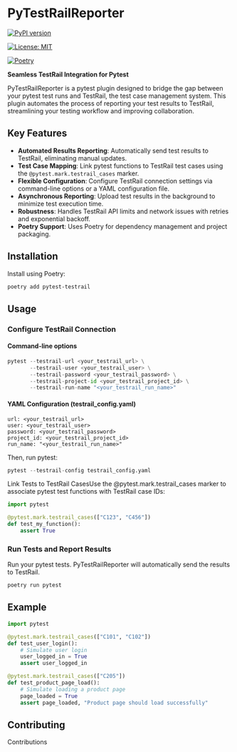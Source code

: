 # PyTestRailReporter

[![PyPI version](about:sanitized)](https://badge.fury.io/py/pytest-testrail)

[![License: MIT](about:sanitized)](https://opensource.org/licenses/MIT)

[![Poetry](about:sanitized)](https://python-poetry.org/)

**Seamless TestRail Integration for Pytest**

PyTestRailReporter is a pytest plugin designed to bridge the gap between your pytest test runs and TestRail, the test case management system. This plugin automates the process of reporting your test results to TestRail, streamlining your testing workflow and improving collaboration.

## Key Features

  * **Automated Results Reporting**: Automatically send test results to TestRail, eliminating manual updates.
  * **Test Case Mapping**: Link pytest functions to TestRail test cases using the `@pytest.mark.testrail_cases` marker.
  * **Flexible Configuration**: Configure TestRail connection settings via command-line options or a YAML configuration file.
  * **Asynchronous Reporting**: Upload test results in the background to minimize test execution time.
  * **Robustness**: Handles TestRail API limits and network issues with retries and exponential backoff.
  * **Poetry Support**: Uses Poetry for dependency management and project packaging.

## Installation

Install using Poetry:

```bash
poetry add pytest-testrail
```

## Usage

### Configure TestRail Connection

#### Command-line options

```python
pytest --testrail-url <your_testrail_url> \
       --testrail-user <your_testrail_user> \
       --testrail-password <your_testrail_password> \
       --testrail-project-id <your_testrail_project_id> \
       --testrail-run-name "<your_testrail_run_name>"
```

#### YAML Configuration (testrail_config.yaml)
```
url: <your_testrail_url>
user: <your_testrail_user>
password: <your_testrail_password>
project_id: <your_testrail_project_id>
run_name: "<your_testrail_run_name>"
```

Then, run pytest:
```python
pytest --testrail-config testrail_config.yaml
```

Link Tests to TestRail CasesUse the @pytest.mark.testrail_cases marker to associate pytest test functions with TestRail case IDs:

```python
import pytest

@pytest.mark.testrail_cases(["C123", "C456"])
def test_my_function():
    assert True
```

### Run Tests and Report Results
Run your pytest tests.  PyTestRailReporter will automatically send the results to TestRail.
```python
poetry run pytest
```

## Example

```python
import pytest

@pytest.mark.testrail_cases(["C101", "C102"])
def test_user_login():
    # Simulate user login
    user_logged_in = True
    assert user_logged_in

@pytest.mark.testrail_cases(["C205"])
def test_product_page_load():
    # Simulate loading a product page
    page_loaded = True
    assert page_loaded, "Product page should load successfully"

```

## Contributing

Contributions
